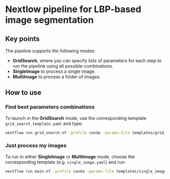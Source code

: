 # Nextlow pipeline for LBP-based image segmentation

## Key points
The pipeline supports the following modes:
- **GridSearch**, where you can specify lists of parameters for each step to run the pipeline using all possible combinations.
- **SingleImage** to process a single image.
- **MultiImage** to process a folder of images.

## How to use

### Find best parameters combinations
To launch in the **GridSearch** mode, use the corresponding template `grid_search_template.yaml` and type:
```bash
nextflow run grid_search.nf -profile conda -params-file templates/grid_search_template.yaml -entry Pipeline
```

### Just process my images

To run in either **SingleImage** or **MultiImage** mode, choose the corresponding template (e.g. `single_image.yaml`) and run:
```bash
nextflow run main.nf -profile conda -params-file templates/single_image.yaml -entry Pipeline
```

